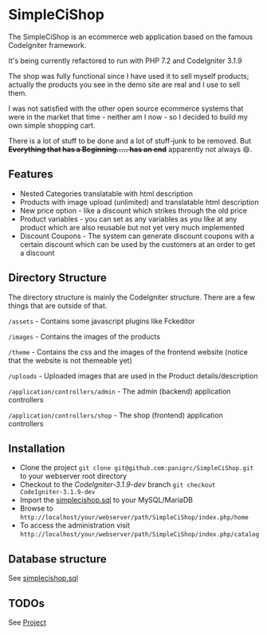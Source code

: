SimpleCiShop
============

The SimpleCiShop is an ecommerce web application based on the famous CodeIgniter framework.

It's being currently refactored to run with PHP 7.2 and CodeIgniter 3.1.9

The shop was fully functional since I have used it to sell myself products; actually the products you see in the demo site are real and I use to sell them.

I was not satisfied with the other open source ecommerce systems that were in the market that time - neither am I now - so I decided to build my own simple shopping cart.

There is a lot of stuff to be done and a lot of stuff-junk to be removed. But ~~__Everything that has a Beginning..... has an end__~~ apparently not always :smile:.

Features
--------

* Nested Categories translatable with html description
* Products with image upload (unlimited) and translatable html description
* New price option - like a discount which strikes through the old price
* Product variables - you can set as any variables as you like at any product which are also reusable but not yet very much implemented
* Discount Coupons - The system can generate discount coupons with a certain discount which can be used by the customers at an order to get a discount

Directory Structure
---------

The directory structure is mainly the CodeIgniter structure. There are a few things that are outside of that.

`/assets` - Contains some javascript plugins like Fckeditor

`/images` - Contains the images of the products

`/theme` - Contains the css and the images of the frontend website (notice that the website is not themeable yet)

`/uploads` - Uploaded images that are used in the Product details/description

`/application/controllers/admin` - The admin (backend) application controllers

`/application/controllers/shop` - The shop (frontend) application controllers

Installation
------------

- Clone the project `git clone git@github.com:panigrc/SimpleCiShop.git` to your webserver root directory
- Checkout to the _CodeIgniter-3.1.9-dev_ branch `git checkout CodeIgniter-3.1.9-dev`
- Import the [simplecishop.sql](https://github.com/panigrc/SimpleCiShop/blob/CodeIgniter-3.1.9-dev/simplecishop.sql) to your MySQL/MariaDB
- Browse to `http://localhost/your/webserver/path/SimpleCiShop/index.php/home`
- To access the administration visit `http://localhost/your/webserver/path/SimpleCiShop/index.php/catalog`

Database structure
------------------

See [simplecishop.sql](https://github.com/panigrc/SimpleCiShop/blob/CodeIgniter-3.1.9-dev/simplecishop.sql)

TODOs
-----

See [Project](https://github.com/panigrc/SimpleCiShop/projects/1)